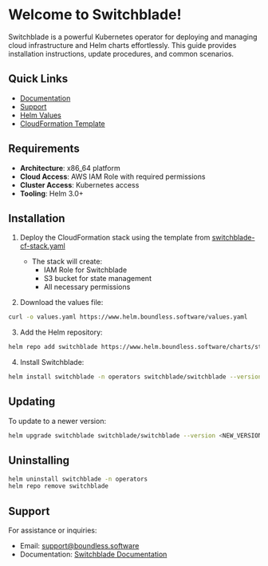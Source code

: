 # Welcome to Switchblade!

Switchblade is a powerful Kubernetes operator for deploying and managing cloud infrastructure and Helm charts effortlessly. This guide provides installation instructions, update procedures, and common scenarios.

## Quick Links

- [Documentation](https://www.boundless.software/docs/introduction/getting-started)
- [Support](mailto:support@boundless.software)
- [Helm Values](https://www.helm.boundless.software/values.yaml)
- [CloudFormation Template](https://www.helm.boundless.software/switchblade-cf-stack.yaml)

## Requirements

- **Architecture**: x86_64 platform
- **Cloud Access**: AWS IAM Role with required permissions
- **Cluster Access**: Kubernetes access
- **Tooling**: Helm 3.0+

## Installation

1. Deploy the CloudFormation stack using the template from [switchblade-cf-stack.yaml](https://www.helm.boundless.software/switchblade-cf-stack.yaml)
   - The stack will create:
     - IAM Role for Switchblade
     - S3 bucket for state management
     - All necessary permissions

2. Download the values file:
```bash
curl -o values.yaml https://www.helm.boundless.software/values.yaml
```

3. Add the Helm repository:
```bash
helm repo add switchblade https://www.helm.boundless.software/charts/stable
```

4. Install Switchblade:
```bash
helm install switchblade -n operators switchblade/switchblade --version 0.0.19 -f values.yaml --create-namespace
```

## Updating

To update to a newer version:

```bash
helm upgrade switchblade switchblade/switchblade --version <NEW_VERSION> -f values.yaml
```

## Uninstalling

```bash
helm uninstall switchblade -n operators
helm repo remove switchblade
```

## Support

For assistance or inquiries:
- Email: [support@boundless.software](mailto:support@boundless.software)
- Documentation: [Switchblade Documentation](http://switchblade-samples.boundless.software/aws/)